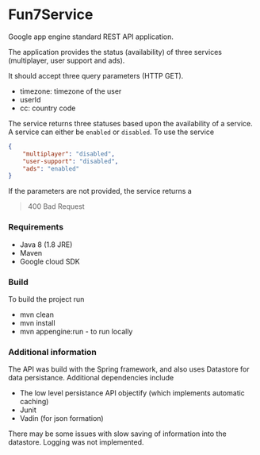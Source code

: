 # Fun7Service

Google app engine standard REST API application.

The application provides the status (availability) of three services (multiplayer, user support and ads). 

It should accept three query parameters (HTTP GET).
 - timezone: timezone of the user
 - userId 
 - cc: country code


The service returns three statuses based upon the availability of a service. A service can either be `enabled` or `disabled`.
To use the service
```json
{
    "multiplayer": "disabled",
    "user-support": "disabled",
    "ads": "enabled"
}
```

If the parameters are not provided, the service returns a
>400 Bad Request 

### Requirements

* Java 8 (1.8 JRE)
* Maven
* Google cloud SDK

### Build

To build the project run
 - mvn clean
 - mvn install
 - mvn appengine:run - to run locally

### Additional information

The API was build with the Spring framework, and also uses Datastore for data persistance.
Additional dependencies include
 - The low level persistance API objectify (which implements automatic caching)
 - Junit
 - Vadin (for json formation)
 
 There may be some issues with slow saving of information into the datastore.
 Logging was not implemented.

